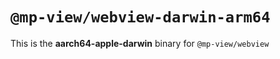 # `@mp-view/webview-darwin-arm64`

This is the **aarch64-apple-darwin** binary for `@mp-view/webview`

